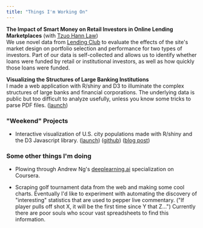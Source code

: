 ```yaml
---
title: "Things I'm Working On"
---
```



**The Impact of Smart Money on Retail Investors in Online Lending Marketplaces** (with [Tzuo Hann Law](http://www.tzuohann.com))  
We use novel data from [Lending Club](https://en.wikipedia.org/wiki/Lending_Club) to evaluate the effects of the site's market design on portfolio selection and performance for two types of investors. Part of our data is self-collected and allows us to identify whether loans were funded by retail or institutional investors, as well as how quickly those loans were funded.

**Visualizing the Structures of Large Banking Institutions**  
I made a web application with R/shiny and D3 to illuminate the complex structures of large banks and financial corporations. The underlying data is public but too difficult to analyze usefully, unless you know some tricks to parse PDF files. ([launch](https://sirallen.shinyapps.io/nicStructure))

### "Weekend" Projects

* Interactive visualization of U.S. city populations made with R/shiny and the D3 Javascript library. ([launch](https://sirallen.shinyapps.io/CityTraj/)) ([github](https://github.com/sirallen/population-trajectories)) ([blog post](https://sirallen.name/blog/population-growth-trajectories-cities/))

### Some other things I'm doing

* Plowing through Andrew Ng's [deeplearning.ai](https://www.deeplearning.ai) specialization on Coursera.

* Scraping golf tournament data from the web and making some cool charts. Eventually I'd like to experiment with automating the discovery of "interesting" statistics that are used to pepper live commentary. ("If player pulls off shot X, it will be the first time since Y that Z...") Currently there are poor souls who scour vast spreadsheets to find this information.
